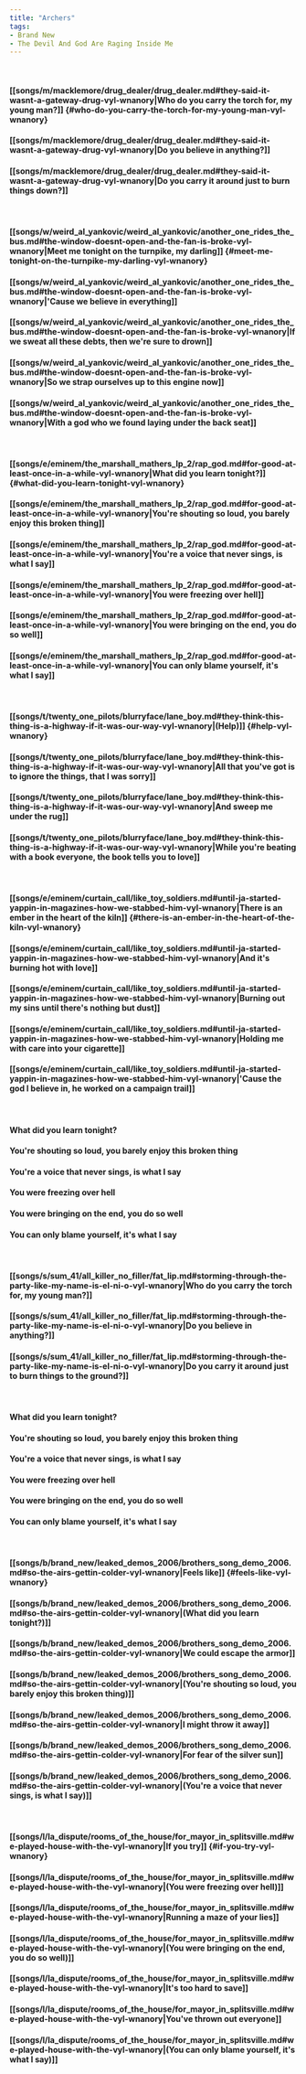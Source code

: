 ```yaml
---
title: "Archers"
tags:
- Brand New
- The Devil And God Are Raging Inside Me
---
```

&nbsp;
#### [[songs/m/macklemore/drug_dealer/drug_dealer.md#they-said-it-wasnt-a-gateway-drug-vyl-wnanory|Who do you carry the torch for, my young man?]] {#who-do-you-carry-the-torch-for-my-young-man-vyl-wnanory}
#### [[songs/m/macklemore/drug_dealer/drug_dealer.md#they-said-it-wasnt-a-gateway-drug-vyl-wnanory|Do you believe in anything?]]
#### [[songs/m/macklemore/drug_dealer/drug_dealer.md#they-said-it-wasnt-a-gateway-drug-vyl-wnanory|Do you carry it around just to burn things down?]]
&nbsp;
#### [[songs/w/weird_al_yankovic/weird_al_yankovic/another_one_rides_the_bus.md#the-window-doesnt-open-and-the-fan-is-broke-vyl-wnanory|Meet me tonight on the turnpike, my darling]] {#meet-me-tonight-on-the-turnpike-my-darling-vyl-wnanory}
#### [[songs/w/weird_al_yankovic/weird_al_yankovic/another_one_rides_the_bus.md#the-window-doesnt-open-and-the-fan-is-broke-vyl-wnanory|'Cause we believe in everything]]
#### [[songs/w/weird_al_yankovic/weird_al_yankovic/another_one_rides_the_bus.md#the-window-doesnt-open-and-the-fan-is-broke-vyl-wnanory|If we sweat all these debts, then we're sure to drown]]
#### [[songs/w/weird_al_yankovic/weird_al_yankovic/another_one_rides_the_bus.md#the-window-doesnt-open-and-the-fan-is-broke-vyl-wnanory|So we strap ourselves up to this engine now]]
#### [[songs/w/weird_al_yankovic/weird_al_yankovic/another_one_rides_the_bus.md#the-window-doesnt-open-and-the-fan-is-broke-vyl-wnanory|With a god who we found laying under the back seat]]
&nbsp;
#### [[songs/e/eminem/the_marshall_mathers_lp_2/rap_god.md#for-good-at-least-once-in-a-while-vyl-wnanory|What did you learn tonight?]] {#what-did-you-learn-tonight-vyl-wnanory}
#### [[songs/e/eminem/the_marshall_mathers_lp_2/rap_god.md#for-good-at-least-once-in-a-while-vyl-wnanory|You're shouting so loud, you barely enjoy this broken thing]]
#### [[songs/e/eminem/the_marshall_mathers_lp_2/rap_god.md#for-good-at-least-once-in-a-while-vyl-wnanory|You're a voice that never sings, is what I say]]
#### [[songs/e/eminem/the_marshall_mathers_lp_2/rap_god.md#for-good-at-least-once-in-a-while-vyl-wnanory|You were freezing over hell]]
#### [[songs/e/eminem/the_marshall_mathers_lp_2/rap_god.md#for-good-at-least-once-in-a-while-vyl-wnanory|You were bringing on the end, you do so well]]
#### [[songs/e/eminem/the_marshall_mathers_lp_2/rap_god.md#for-good-at-least-once-in-a-while-vyl-wnanory|You can only blame yourself, it's what I say]]
&nbsp;
#### [[songs/t/twenty_one_pilots/blurryface/lane_boy.md#they-think-this-thing-is-a-highway-if-it-was-our-way-vyl-wnanory|(Help)]] {#help-vyl-wnanory}
#### [[songs/t/twenty_one_pilots/blurryface/lane_boy.md#they-think-this-thing-is-a-highway-if-it-was-our-way-vyl-wnanory|All that you've got is to ignore the things, that I was sorry]]
#### [[songs/t/twenty_one_pilots/blurryface/lane_boy.md#they-think-this-thing-is-a-highway-if-it-was-our-way-vyl-wnanory|And sweep me under the rug]]
#### [[songs/t/twenty_one_pilots/blurryface/lane_boy.md#they-think-this-thing-is-a-highway-if-it-was-our-way-vyl-wnanory|While you're beating with a book everyone, the book tells you to love]]
&nbsp;
#### [[songs/e/eminem/curtain_call/like_toy_soldiers.md#until-ja-started-yappin-in-magazines-how-we-stabbed-him-vyl-wnanory|There is an ember in the heart of the kiln]] {#there-is-an-ember-in-the-heart-of-the-kiln-vyl-wnanory}
#### [[songs/e/eminem/curtain_call/like_toy_soldiers.md#until-ja-started-yappin-in-magazines-how-we-stabbed-him-vyl-wnanory|And it's burning hot with love]]
#### [[songs/e/eminem/curtain_call/like_toy_soldiers.md#until-ja-started-yappin-in-magazines-how-we-stabbed-him-vyl-wnanory|Burning out my sins until there's nothing but dust]]
#### [[songs/e/eminem/curtain_call/like_toy_soldiers.md#until-ja-started-yappin-in-magazines-how-we-stabbed-him-vyl-wnanory|Holding me with care into your cigarette]]
#### [[songs/e/eminem/curtain_call/like_toy_soldiers.md#until-ja-started-yappin-in-magazines-how-we-stabbed-him-vyl-wnanory|'Cause the god I believe in, he worked on a campaign trail]]
&nbsp;
#### What did you learn tonight?
#### You're shouting so loud, you barely enjoy this broken thing
#### You're a voice that never sings, is what I say
#### You were freezing over hell
#### You were bringing on the end, you do so well
#### You can only blame yourself, it's what I say
&nbsp;
#### [[songs/s/sum_41/all_killer_no_filler/fat_lip.md#storming-through-the-party-like-my-name-is-el-ni-o-vyl-wnanory|Who do you carry the torch for, my young man?]]
#### [[songs/s/sum_41/all_killer_no_filler/fat_lip.md#storming-through-the-party-like-my-name-is-el-ni-o-vyl-wnanory|Do you believe in anything?]]
#### [[songs/s/sum_41/all_killer_no_filler/fat_lip.md#storming-through-the-party-like-my-name-is-el-ni-o-vyl-wnanory|Do you carry it around just to burn things to the ground?]]
&nbsp;
#### What did you learn tonight?
#### You're shouting so loud, you barely enjoy this broken thing
#### You're a voice that never sings, is what I say
#### You were freezing over hell
#### You were bringing on the end, you do so well
#### You can only blame yourself, it's what I say
&nbsp;
#### [[songs/b/brand_new/leaked_demos_2006/brothers_song_demo_2006.md#so-the-airs-gettin-colder-vyl-wnanory|Feels like]] {#feels-like-vyl-wnanory}
#### [[songs/b/brand_new/leaked_demos_2006/brothers_song_demo_2006.md#so-the-airs-gettin-colder-vyl-wnanory|(What did you learn tonight?)]]
#### [[songs/b/brand_new/leaked_demos_2006/brothers_song_demo_2006.md#so-the-airs-gettin-colder-vyl-wnanory|We could escape the armor]]
#### [[songs/b/brand_new/leaked_demos_2006/brothers_song_demo_2006.md#so-the-airs-gettin-colder-vyl-wnanory|(You're shouting so loud, you barely enjoy this broken thing)]]
#### [[songs/b/brand_new/leaked_demos_2006/brothers_song_demo_2006.md#so-the-airs-gettin-colder-vyl-wnanory|I might throw it away]]
#### [[songs/b/brand_new/leaked_demos_2006/brothers_song_demo_2006.md#so-the-airs-gettin-colder-vyl-wnanory|For fear of the silver sun]]
#### [[songs/b/brand_new/leaked_demos_2006/brothers_song_demo_2006.md#so-the-airs-gettin-colder-vyl-wnanory|(You're a voice that never sings, is what I say)]]
&nbsp;
#### [[songs/l/la_dispute/rooms_of_the_house/for_mayor_in_splitsville.md#we-played-house-with-the-vyl-wnanory|If you try]] {#if-you-try-vyl-wnanory}
#### [[songs/l/la_dispute/rooms_of_the_house/for_mayor_in_splitsville.md#we-played-house-with-the-vyl-wnanory|(You were freezing over hell)]]
#### [[songs/l/la_dispute/rooms_of_the_house/for_mayor_in_splitsville.md#we-played-house-with-the-vyl-wnanory|Running a maze of your lies]]
#### [[songs/l/la_dispute/rooms_of_the_house/for_mayor_in_splitsville.md#we-played-house-with-the-vyl-wnanory|(You were bringing on the end, you do so well)]]
#### [[songs/l/la_dispute/rooms_of_the_house/for_mayor_in_splitsville.md#we-played-house-with-the-vyl-wnanory|It's too hard to save]]
#### [[songs/l/la_dispute/rooms_of_the_house/for_mayor_in_splitsville.md#we-played-house-with-the-vyl-wnanory|You've thrown out everyone]]
#### [[songs/l/la_dispute/rooms_of_the_house/for_mayor_in_splitsville.md#we-played-house-with-the-vyl-wnanory|(You can only blame yourself, it's what I say)]]
